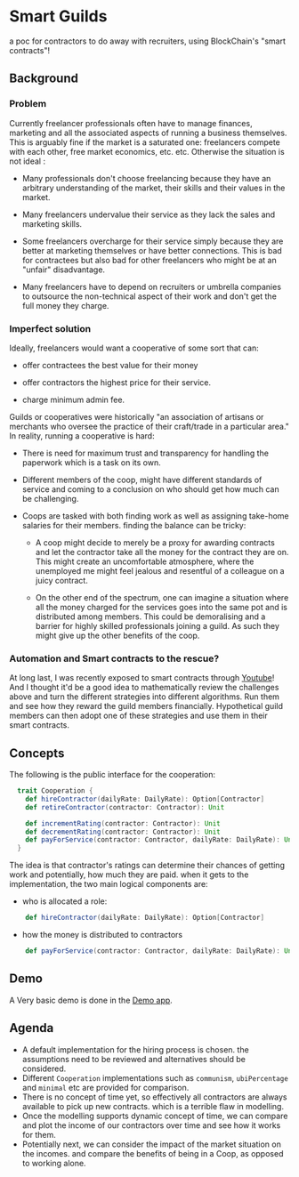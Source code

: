 # Smart Guilds
a poc for contractors to do away with recruiters, using BlockChain's "smart contracts"!

## Background

### Problem

Currently freelancer professionals often have to manage finances, marketing and all the associated aspects of running a business themselves. This is arguably fine if the market is a saturated one: freelancers compete with each other, free market economics, etc. etc. Otherwise the situation is not ideal :

- Many professionals don't choose freelancing because they have an arbitrary understanding of the market, their skills and their values in the market.

- Many freelancers undervalue their service as they lack the sales and marketing skills.

- Some freelancers overcharge for their service simply because they are better at marketing themselves or have better connections. This is bad for contractees but also bad for other freelancers who might be at an "unfair" disadvantage.

- Many freelancers have to depend on recruiters or umbrella companies to outsource the non-technical aspect of their work and don't get the full money they charge.

### Imperfect solution

Ideally, freelancers would want a cooperative of some sort that can:

- offer contractees the best value for their money

- offer contractors the highest price for their service.

- charge minimum admin fee.

Guilds or cooperatives were historically "an association of artisans or merchants who oversee the practice of their craft/trade in a particular area." In reality, running a cooperative is hard:

- There is need for maximum trust and transparency for handling the paperwork which is a task on its own.

- Different members of the coop, might have different standards of service and coming to a conclusion on who should get how much can be challenging.

- Coops are tasked with both finding work as well as assigning take-home salaries for their members. finding the balance can be tricky:

    - A coop might decide to merely be a proxy for awarding contracts and let the contractor take all the money for the contract they are on. This might create an uncomfortable atmosphere, where the unemployed me might feel jealous and resentful of a colleague on a juicy contract.
    
    - On the other end of the spectrum, one can imagine a situation where all the money charged for the services goes into the same pot and is distributed among members. This could be demoralising and a barrier for highly skilled professionals joining a guild. As such they might give up the other benefits of the coop.

### Automation and Smart contracts to the rescue?

At long last, I was recently exposed to smart contracts through [Youtube](https://www.youtube.com/watch?v=ZE2HxTmxfrI)! And I thought it'd be a good idea to mathematically review the challenges above and turn the different strategies into different algorithms. Run them and see how they reward the guild members financially. Hypothetical guild members can then adopt one of these strategies and use them in their smart contracts.

## Concepts

The following is the public interface for the cooperation:

```scala 
  trait Cooperation {
    def hireContractor(dailyRate: DailyRate): Option[Contractor]
    def retireContractor(contractor: Contractor): Unit

    def incrementRating(contractor: Contractor): Unit
    def decrementRating(contractor: Contractor): Unit
    def payForService(contractor: Contractor, dailyRate: DailyRate): Unit
  }
```

The idea is that contractor's ratings can determine their chances of getting work and potentially, how much they are paid. when it gets to the implementation, the two main logical components are:

- who is allocated a role:
  
```scala 
    def hireContractor(dailyRate: DailyRate): Option[Contractor]
```

- how the money is distributed to contractors
  
```scala
    def payForService(contractor: Contractor, dailyRate: DailyRate): Unit
```

## Demo

A Very basic demo is done in the [Demo app](smart-guilds/src/Demo.scala).

## Agenda
 
 - A default implementation for the hiring process is chosen. the assumptions need to be reviewed and alternatives should be considered.
 - Different `Cooperation` implementations such as `communism`, `ubiPercentage` and `minimal`  etc are provided for comparison.
 - There is no concept of time yet, so effectively all contractors are always available to pick up new contracts. which is a terrible flaw in modelling.
 - Once the modelling supports dynamic concept of time, we can compare and plot the income of our contractors over time and see how it works for them.
 - Potentially next, we can consider the impact of the market situation on the incomes. and compare the benefits of being in a Coop, as opposed to working alone. 
